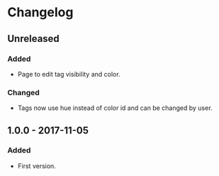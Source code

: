 # Changelog

<!---
## 0.0.1 - 1970-01-01

### Added

- New stuff.

### Changed

- Changed stuff.

### Deprecated

- Deprecated stuff.

### Removed

- Removed stuff.

### Fixed

- Fixed stuff.

### Security

- Security related fix.
-->

## Unreleased

### Added

- Page to edit tag visibility and color.

### Changed

- Tags now use hue instead of color id and can be changed by user.

## 1.0.0 - 2017-11-05

### Added

- First version.
